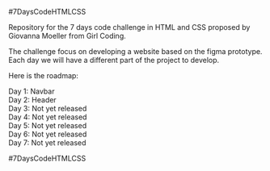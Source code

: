 #7DaysCodeHTMLCSS

Repository for the 7 days code challenge in HTML and CSS proposed by Giovanna Moeller from Girl Coding.

The challenge focus on developing a website based on the figma prototype. Each day we will have a different part of the project to develop.

Here is the roadmap:

Day 1: Navbar
<br/>
Day 2: Header
<br/>
Day 3: Not yet released
<br/>
Day 4: Not yet released
<br/>
Day 5: Not yet released
<br/>
Day 6: Not yet released
<br/>
Day 7: Not yet released


#7DaysCodeHTMLCSS
